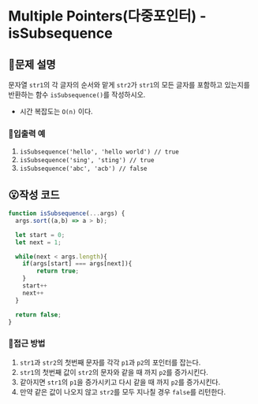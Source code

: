 # Multiple Pointers(다중포인터) - isSubsequence
## 🧐문제 설명
문자열 `str1`의 각 글자의 순서와 맡게 `str2`가 `str1`의 모든 글자를 포함하고 있는지를 반환하는 함수 `isSubsequence()`를 작성하시오.
* 시간 복잡도는 `O(n)` 이다.

### 💬입출력 예
1. `isSubsequence('hello', 'hello world') // true`
2. `isSubsequence('sing', 'sting') // true`
3. `isSubsequence('abc', 'acb') // false`

## 😮작성 코드
```javascript
function isSubsequence(...args) {
  args.sort((a,b) => a > b);

  let start = 0;
  let next = 1;

  while(next < args.length){
    if(args[start] === args[next]){
        return true;
    }
    start++
    next++
  }

  return false;
}
```

### 🤔접근 방법
1. `str1`과 `str2`의 첫번째 문자를 각각 `p1`과 `p2`의 포인터를 잡는다.
2. `str1`의 첫번째 값이 `str2`의 문자와 같을 때 까지 `p2`를 증가시킨다.
3. 같아지면 `str1`의 `p1`을 증가시키고 다시 같을 때 까지 `p2`를 증가시킨다.
4. 만약 같은 값이 나오지 않고 `str2`를 모두 지나칠 경우 `false`를 리턴한다.